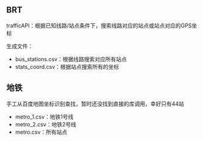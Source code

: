 BRT
---
trafficAPI：根据已知线路/站点条件下，搜索线路对应的站点或站点对应的GPS坐标

生成文件：
- bus_stations.csv：根据线路搜索对应所有站点
- stats_coord.csv：根据站点搜索所有的坐标

地铁
---

手工从百度地图坐标识别查找，暂时还没找到直接的库调用，幸好只有44站

- metro_1.csv：地铁1号线
- metro_2.csv：地铁2号线
- metro.csv：所有站点